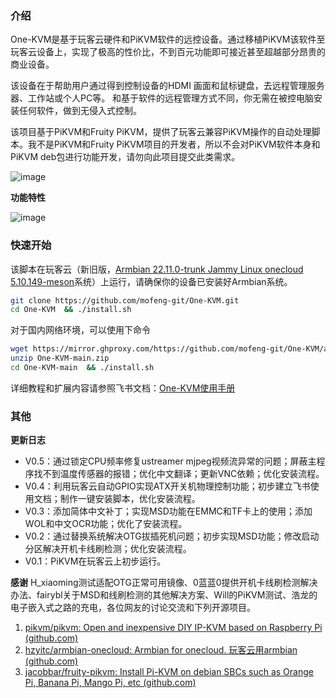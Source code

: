 ### 介绍

One-KVM是基于玩客云硬件和PiKVM软件的远控设备。通过移植PiKVM该软件至玩客云设备上，实现了极高的性价比，不到百元功能即可接近甚至超越部分昂贵的商业设备。

该设备在于帮助用户通过得到控制设备的HDMI 画面和鼠标键盘，去远程管理服务器、工作站或个人PC等。 和基于软件的远程管理方式不同，你无需在被控电脑安装任何软件，做到无侵入式控制。

该项目基于PiKVM和Fruity PiKVM，提供了玩客云兼容PiKVM操作的自动处理脚本。我不是PiKVM和Fruity PiKVM项目的开发者，所以不会对PiKVM软件本身和PiKVM deb包进行功能开发，请勿向此项目提交此类需求。

![image](https://github.com/mofeng-git/One-KVM/assets/62919083/ec7e049f-ca6c-426f-bfa4-314536965db0)

**功能特性**

![image](https://github.com/mofeng-git/One-KVM/assets/62919083/1e9305ee-fd9e-4e4c-ba25-141a924fef29)

### 快速开始
该脚本在玩客云（新旧版，[Armbian 22.11.0-trunk Jammy Linux onecloud 5.10.149-meson]( https://github.com/hzyitc/armbian-onecloud/releases/download/ci-20221026-074131-UTC/Armbian_22.11.0-trunk_Onecloud_jammy_legacy_5.10.149.burn.img.xz)系统）上运行，请确保你的设备已安装好Armbian系统。

```bash
git clone https://github.com/mofeng-git/One-KVM.git
cd One-KVM  && ./install.sh
```

对于国内网络环境，可以使用下命令
```bash
wget https://mirror.ghproxy.com/https://github.com/mofeng-git/One-KVM/archive/refs/heads/main.zip -o One-KVM-main.zip
unzip One-KVM-main.zip
cd One-KVM-main  && ./install.sh
```
详细教程和扩展内容请参照飞书文档：[One-KVM使用手册](https://p1b237lu9xm.feishu.cn/drive/folder/IsOifWmMKlzYpRdWfcocI7jdnQA?from=from_copylink)

### 其他

**更新日志**
- V0.5：通过锁定CPU频率修复ustreamer mjpeg视频流异常的问题；屏蔽主程序找不到温度传感器的报错；优化中文翻译；更新VNC依赖；优化安装流程。
- V0.4：利用玩客云自动GPIO实现ATX开关机物理控制功能；初步建立飞书使用文档；制作一键安装脚本，优化安装流程。
- V0.3：添加简体中文补丁；实现MSD功能在EMMC和TF卡上的使用；添加WOL和中文OCR功能；优化了安装流程。
- V0.2：通过替换系统解决OTG拔插死机问题；初步实现MSD功能；修改启动分区解决开机卡线刷检测；优化安装流程。
- V0.1：PiKVM在玩客云上初步运行。

**感谢**
H_xiaoming测试适配OTG正常可用镜像、0蓝蓝0提供开机卡线刷检测解决办法、fairybl关于MSD和线刷检测的其他解决方案、Will的PiKVM测试、浩龙的电子嵌入式之路的充电，各位网友的讨论交流和下列开源项目。
1. [pikvm/pikvm: Open and inexpensive DIY IP-KVM based on Raspberry Pi (github.com)](https://github.com/pikvm/pikvm)
2. [hzyitc/armbian-onecloud: Armbian for onecloud. 玩客云用armbian (github.com)](https://github.com/hzyitc/armbian-onecloud/)
3. [jacobbar/fruity-pikvm: Install Pi-KVM on debian SBCs such as Orange Pi, Banana Pi, Mango Pi, etc (github.com)](https://github.com/jacobbar/fruity-pikvm)

   
